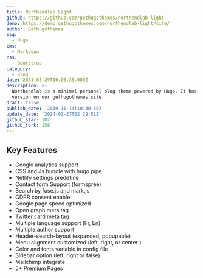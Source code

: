 ```yaml
---
title: Northendlab Light
github: https://github.com/gethugothemes/northendlab-light
demo: https://demo.gethugothemes.com/northendlab-light/site/
author: Gethugothemes
ssg:
  - Hugo
cms:
  - Markdown
css:
  - Bootstrap
category:
  - Blog
date: 2021-08-29T16:05:35.000Z
description: >-
  Northendlab is a minimal personal blog theme powered by Hugo. It has a Premium
  version on our gethugothemes site.
draft: false
publish_date: '2019-11-14T10:30:50Z'
update_date: '2024-02-27T02:29:51Z'
github_star: 102
github_fork: 158
---
```


## Key Features

- Google analytics support
- CSS and Js bundle with hugo pipe
- Netlify settings predefine
- Contact form Support (formspree)
- Search by fuse.js and mark.js
- GDPR consent enable
- Google page speed optimized
- Open graph meta tag
- Twitter card meta tag
- Multiple language support (Fr, En)
- Multiple author support
- Header-search-layout (expanded, popupable)
- Menu alignment customized (left, right, or center )
- Color and fonts variable in config file
- Sidebar option (left, right or false)
- Mailchimp integrate
- 5+ Premium Pages
